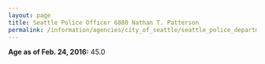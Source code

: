 ```yaml
---
layout: page
title: Seattle Police Officer 6880 Nathan T. Patterson
permalink: /information/agencies/city_of_seattle/seattle_police_department/copbook/6880/
---
```


**Age as of Feb. 24, 2016:** 45.0
